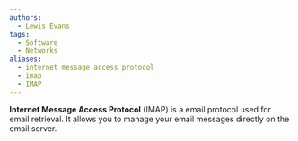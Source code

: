 ```yaml
---
authors: 
  - Lewis Evans
tags:
  - Software
  - Networks
aliases:
  - internet message access protocol
  - imap
  - IMAP
---
```

**Internet Message Access Protocol** (IMAP) is a email protocol used for email retrieval. It allows you to manage your email messages directly on the email server.